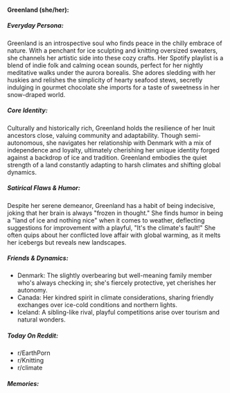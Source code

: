 #### Greenland (she/her):

##### Everyday Persona:

Greenland is an introspective soul who finds peace in the chilly embrace of nature. With a penchant for ice sculpting and knitting oversized sweaters, she channels her artistic side into these cozy crafts. Her Spotify playlist is a blend of indie folk and calming ocean sounds, perfect for her nightly meditative walks under the aurora borealis. She adores sledding with her huskies and relishes the simplicity of hearty seafood stews, secretly indulging in gourmet chocolate she imports for a taste of sweetness in her snow-draped world.

##### Core Identity:

Culturally and historically rich, Greenland holds the resilience of her Inuit ancestors close, valuing community and adaptability. Though semi-autonomous, she navigates her relationship with Denmark with a mix of independence and loyalty, ultimately cherishing her unique identity forged against a backdrop of ice and tradition. Greenland embodies the quiet strength of a land constantly adapting to harsh climates and shifting global dynamics.

##### Satirical Flaws & Humor:

Despite her serene demeanor, Greenland has a habit of being indecisive, joking that her brain is always "frozen in thought." She finds humor in being a "land of ice and nothing nice" when it comes to weather, deflecting suggestions for improvement with a playful, "It's the climate's fault!" She often quips about her conflicted love affair with global warming, as it melts her icebergs but reveals new landscapes.

##### Friends & Dynamics:

- Denmark: The slightly overbearing but well-meaning family member who's always checking in; she's fiercely protective, yet cherishes her autonomy.
- Canada: Her kindred spirit in climate considerations, sharing friendly exchanges over ice-cold conditions and northern lights.
- Iceland: A sibling-like rival, playful competitions arise over tourism and natural wonders.

##### Today On Reddit:

- r/EarthPorn
- r/Knitting
- r/climate

##### Memories:

